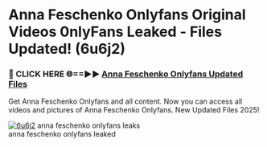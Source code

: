 # Anna Feschenko Onlyfans Original Videos 0nlyFans Leaked - Files Updated! (6u6j2)

<h3>🔴 CLICK HERE 🌐==►► <a href="https://tinyurl.com/x26r9saj" rel="nofollow">Anna Feschenko Onlyfans Updated Files</a></h3>

Get Anna Feschenko Onlyfans and all content. Now you can access all videos and pictures of Anna Feschenko Onlyfans. New Updated Files 2025!

[![6u6j2](https://i.imgur.com/LkgZPqh.gif)](https://tinyurl.com/x26r9saj)
anna feschenko onlyfans leaks<br>
anna feschenko onlyfans leaked
